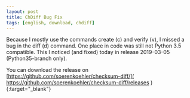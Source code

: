 ```yaml
---
layout: post
title: ChDiff Bug Fix
tags: [english, download, chdiff]
---
```

Because I mostly use the commands create (c) and verify (v), I missed a bug in 
the diff (d) command. One place in code was still not Python 3.5 compatible.
This I noticed (and fixed) today in release 2019-03-05 (Python35-branch only).

You can download the release on
[https://github.com/soerenkoehler/checksum-diff/](
    https://github.com/soerenkoehler/checksum-diff/releases
){:target="_blank"}